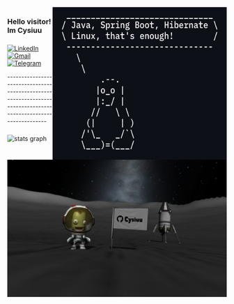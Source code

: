 

<img align="right" height="350" width="400" src="images/stack.png"  />

###

<h3 align="left">Hello visitor! Im Cysiuu</h3>

###

<div align="left">
  
  [![LinkedIn](https://img.shields.io/static/v1?message=LinkedIn&logo=linkedin&label=&color=0d1117&logoColor=white&labelColor=0d1117&style=for-the-badge)](https://www.linkedin.com/in/krzysztof-kozyra-05b105292/)
  [![Gmail](https://img.shields.io/static/v1?message=Gmail&logo=gmail&label=&color=0d1117&logoColor=white&labelColor=0d1117&style=for-the-badge)](mailto:krzysztof.kozyra021@gmail.com)
  [![Telegram](https://img.shields.io/static/v1?message=Telegram&logo=telegram&label=&color=0d1117&logoColor=white&labelColor=0d1117&style=for-the-badge)](https://t.me/cysiu021)
  
</div>
--------------------------------------------------------------------------------------------------------------

###

<div align="left">
   <img src="https://github-readme-stats.vercel.app/api?username=Cysiuu&hide_title=true&hide_rank=false&show_icons=true&include_all_commits=true&count_private=true&disable_animations=false&theme=github_dark&locale=en&hide_border=true&order=1"        height="150" alt="stats graph"/>
</div>



![MyReadmeImage](images/backgroundgit.png)
